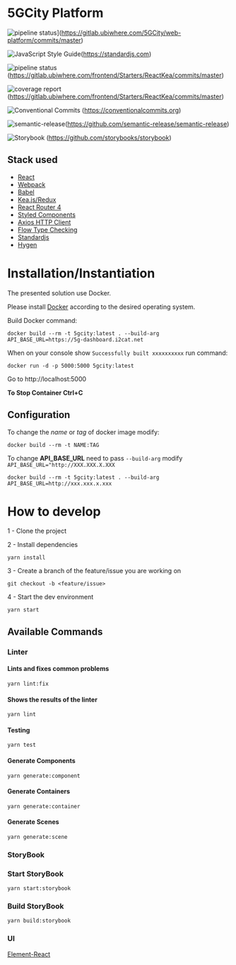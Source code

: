# 5GCity Platform
![pipeline status](https://gitlab.ubiwhere.com/5GCity/web-platform/badges/master/pipeline.svg)](https://gitlab.ubiwhere.com/5GCity/web-platform/commits/master)

![JavaScript Style Guide](https://img.shields.io/badge/code_style-standard-brightgreen.svg)(https://standardjs.com)

![pipeline status](https://gitlab.ubiwhere.com/frontend/Starters/ReactKea/badges/master/pipeline.svg)
(https://gitlab.ubiwhere.com/frontend/Starters/ReactKea/commits/master)

![coverage report](https://gitlab.ubiwhere.com/frontend/Starters/ReactKea/badges/master/coverage.svg)
(https://gitlab.ubiwhere.com/frontend/Starters/ReactKea/commits/master)

![Conventional Commits](https://img.shields.io/badge/Conventional%20Commits-1.0.0-yellow.svg)
(https://conventionalcommits.org)

![semantic-release](https://img.shields.io/badge/%20%20%F0%9F%93%A6%F0%9F%9A%80-semantic--release-e10079.svg)(https://github.com/semantic-release/semantic-release)

![Storybook](https://github.com/storybooks/press/blob/master/badges/storybook.svg)
(https://github.com/storybooks/storybook)

## Stack used

* [React](https://reactjs.org/)
* [Webpack](https://webpack.js.org/)
* [Babel](https://webpack.js.org/)
* [Kea.js/Redux](https://kea.js.org/)
* [React Router 4](https://reacttraining.com/react-router/)
* [Styled Components](https://www.styled-components.com/)
* [Axios HTTP Client](https://github.com/axios/axios)
* [Flow Type Checking](https://flow.org/)
* [Standardjs](https://standardjs.com/)
* [Hygen](http://www.hygen.io/)

# Installation/Instantiation

The presented solution use Docker.

Please install [Docker](https://docs.docker.com/install/) according to the desired operating system.

Build Docker command:
```
docker build --rm -t 5gcity:latest . --build-arg API_BASE_URL=https://5g-dashboard.i2cat.net
```
When on your console show `Successfully built xxxxxxxxxx` run command:

```
docker run -d -p 5000:5000 5gcity:latest
```
Go to http://localhost:5000

**To Stop Container Ctrl+C**

## Configuration

To change the *name* or *tag* of docker image modify:

`docker build --rm -t NAME:TAG`

To change **API_BASE_URL** need to pass `--build-arg` modify `API_BASE_URL="http://XXX.XXX.X.XXX`

```
docker build --rm -t 5gcity:latest . --build-arg API_BASE_URL=http://xxx.xxx.x.xxx
```

# How to develop

1 - Clone the project

2 - Install dependencies
```
yarn install
```

3 - Create a branch of the feature/issue you are working on

```
git checkout -b <feature/issue>
```

4 - Start the dev environment

```
yarn start
```

## Available Commands

### Linter
#### Lints and fixes common problems
```
yarn lint:fix
```

#### Shows the results of the linter
```
yarn lint
```

#### Testing
```
yarn test
```

#### Generate Components
```
yarn generate:component
```

#### Generate Containers

```
yarn generate:container
```

#### Generate Scenes
```
yarn generate:scene
```

### StoryBook
### Start StoryBook
```
yarn start:storybook
```

### Build StoryBook
```
yarn build:storybook
```

### UI
[Element-React](http://element.eleme.io/#/en-US)
